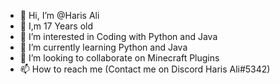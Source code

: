 - 👋 Hi, I’m @Haris Ali
- 🙂 I,m 17 Years old 
- 👀 I’m interested in Coding with Python and Java
- 🌱 I’m currently learning Python and Java
- 💞️ I’m looking to collaborate on Minecraft Plugins
- 📫 How to reach me (Contact me on Discord Haris Ali#5342)
